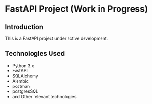 # FastAPI Project (Work in Progress)

## Introduction
This is a FastAPI project under active development.

## Technologies Used
- Python 3.x
- FastAPI
- SQLAlchemy
- Alembic
- postman
- postgresSQL
- and Other relevant technologies
